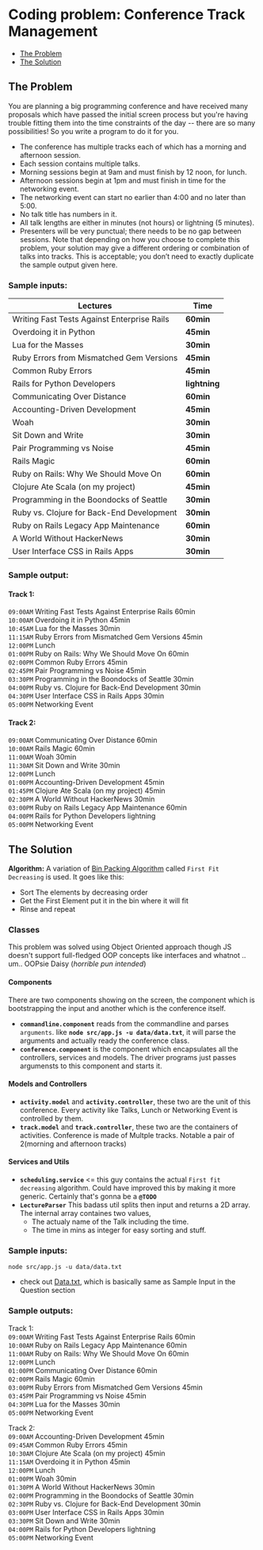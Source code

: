 # Coding problem: Conference Track Management
- [The Problem](#the-problem)
- [The Solution](#the-solution)
## The Problem
You are planning a big programming conference and have received many proposals which have 
passed the initial screen process but you're having trouble fitting them into the time constraints 
of the day -- there are so many possibilities! So you write a program to do it for you. 

- The conference has multiple tracks each of which has a morning and afternoon session.
- Each session contains multiple talks.
- Morning sessions begin at 9am and must finish by 12 noon, for lunch.
- Afternoon sessions begin at 1pm and must finish in time for the networking event.
- The networking event can start no earlier than 4:00 and no later than 5:00.
- No talk title has numbers in it.
- All talk lengths are either in minutes (not hours) or lightning (5 minutes).
- Presenters will be very punctual; there needs to be no gap between sessions.  Note 
that depending on how you choose to complete this problem, your solution may give a 
different ordering or combination of talks into tracks. This is acceptable; you don’t need 
to exactly duplicate the sample output given here.

### Sample inputs:
|Lectures|Time|
|---|---|
| Writing Fast Tests Against Enterprise Rails |**60min** |
|Overdoing it in Python |**45min**|
|Lua for the Masses |**30min**|
|Ruby Errors from Mismatched Gem Versions |**45min**|
|Common Ruby Errors |**45min**|
|Rails for Python Developers |**lightning**|
|Communicating Over Distance |**60min**|
|Accounting-Driven Development |**45min**|
|Woah |**30min**|
|Sit Down and Write |**30min**|
|Pair Programming vs Noise |**45min**|
|Rails Magic |**60min**|
|Ruby on Rails: Why We Should Move On |**60min**|
|Clojure Ate Scala (on my project) |**45min**|
|Programming in the Boondocks of Seattle |**30min**|
|Ruby vs. Clojure for Back-End Development |**30min**|
|Ruby on Rails Legacy App Maintenance |**60min**|
|A World Without HackerNews |**30min**|
|User Interface CSS in Rails Apps |**30min**|
### Sample output:  
#### Track 1:
`09:00AM` Writing Fast Tests Against Enterprise Rails 60min\
`10:00AM` Overdoing it in Python 45min\
`10:45AM` Lua for the Masses 30min\
`11:15AM` Ruby Errors from Mismatched Gem Versions 45min\
`12:00PM` Lunch\
`01:00PM` Ruby on Rails: Why We Should Move On 60min\
`02:00PM` Common Ruby Errors 45min\
`02:45PM` Pair Programming vs Noise 45min\
`03:30PM` Programming in the Boondocks of Seattle 30min\
`04:00PM` Ruby vs. Clojure for Back-End Development 30min\
`04:30PM` User Interface CSS in Rails Apps 30min\
`05:00PM` Networking Event
#### Track 2:
`09:00AM` Communicating Over Distance 60min\
`10:00AM` Rails Magic 60min\
`11:00AM` Woah 30min\
`11:30AM` Sit Down and Write 30min\
`12:00PM` Lunch\
`01:00PM` Accounting-Driven Development 45min\
`01:45PM` Clojure Ate Scala (on my project) 45min\
`02:30PM` A World Without HackerNews 30min\
`03:00PM` Ruby on Rails Legacy App Maintenance 60min\
`04:00PM` Rails for Python Developers lightning\
`05:00PM` Networking Event

## The Solution
**Algorithm:** A variation of [Bin Packing Algorithm](https://www.youtube.com/watch?v=kiMFyTWqLhc) called `First Fit Decreasing` is used. It goes like this: 
- Sort The elements by decreasing order
- Get the First Element put it in the bin where it will fit
- Rinse and repeat

### Classes
This problem was solved using Object Oriented approach though JS doesn't support full-fledged OOP concepts like interfaces and whatnot .. um.. OOPsie Daisy (*horrible pun intended*)
#### Components
There are two components showing on the screen, the component which is bootstrapping the input and another which is the conference itself.
- **`commandline.component`** reads from the commandline and parses `arguments`. like **`node src/app.js -u data/data.txt`**, it will parse the arguments and actually ready the conference class.
- **`conference.component`** is the component which encapsulates all the controllers, services and models. The driver programs just passes argumensts to this component and starts it.

#### Models and Controllers
- **`activity.model`** and **`activity.controller`**, these two are the unit of this conference. Every activity like Talks, Lunch or Networking Event is controlled by them.
- **`track.model`** and **`track.controller`**, these two are the containers of activities. Conference is made of Multple tracks. Notable a pair of 2(morning and afternoon tracks)

#### Services and Utils
- **`scheduling.service`** <= this guy contains the actual `First fit decreasing` algorithm. Could have improved this by making it more generic. Certainly that's gonna be a **`@TODO`**
- **`LectureParser`** This badass util splits then input and returns a 2D array. The internal array containes two values,
    - The actualy name of the Talk including the time. 
    - The time in mins as integer for easy sorting and stuff.

### Sample inputs:
```
node src/app.js -u data/data.txt
```
- check out [Data.txt](/legndery/tw-assignment/blob/master/data/data.txt), which is basically same as Sample Input in the Question section  
### Sample outputs:
Track 1:  
`09:00AM` Writing Fast Tests Against Enterprise Rails 60min  
`10:00AM` Ruby on Rails Legacy App Maintenance 60min  
`11:00AM` Ruby on Rails: Why We Should Move On 60min  
`12:00PM` Lunch  
`01:00PM` Communicating Over Distance 60min  
`02:00PM` Rails Magic 60min  
`03:00PM` Ruby Errors from Mismatched Gem Versions 45min  
`03:45PM` Pair Programming vs Noise 45min  
`04:30PM` Lua for the Masses 30min  
`05:00PM` Networking Event  
  
Track 2:  
`09:00AM` Accounting-Driven Development 45min  
`09:45AM` Common Ruby Errors 45min  
`10:30AM` Clojure Ate Scala (on my project) 45min  
`11:15AM` Overdoing it in Python 45min  
`12:00PM` Lunch  
`01:00PM` Woah 30min  
`01:30PM` A World Without HackerNews 30min  
`02:00PM` Programming in the Boondocks of Seattle 30min  
`02:30PM` Ruby vs. Clojure for Back-End Development 30min  
`03:00PM` User Interface CSS in Rails Apps 30min  
`03:30PM` Sit Down and Write 30min  
`04:00PM` Rails for Python Developers lightning  
`05:00PM` Networking Event  
